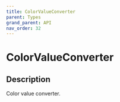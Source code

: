 ```yaml
---
title: ColorValueConverter
parent: Types
grand_parent: API
nav_order: 32
---
```


# ColorValueConverter

## Description

Color value converter.
